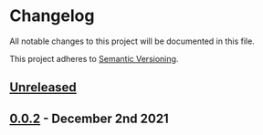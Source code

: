 # Changelog

All notable changes to this project will be documented in this file.

This project adheres to [Semantic Versioning](https://semver.org/spec/v2.0.0.html).

## [Unreleased]

## [0.0.2] - December 2nd 2021

[0.0.2]: https://github.com/Esri/solution.js/compare/3dc2e8e89cd42b447420b2c0cba988738d0c7195...v0.0.2 "v0.0.2"
[Unreleased]: https://github.com/Esri/solution.js/compare/v0.0.2...HEAD "Unreleased Changes"

